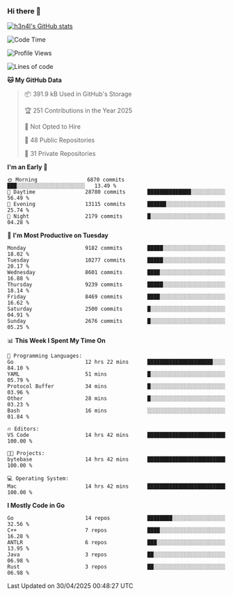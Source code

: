 ### Hi there 👋

[![h3n4l's GitHub stats](https://github-readme-stats.vercel.app/api?username=h3n4l&count_private=true&show_icons=true&theme=radical)](https://github.com/h3n4l/github-readme-stats)

<!--START_SECTION:waka-->
![Code Time](http://img.shields.io/badge/Code%20Time-2%2C164%20hrs%205%20mins-blue)

![Profile Views](http://img.shields.io/badge/Profile%20Views-6-blue)

![Lines of code](https://img.shields.io/badge/From%20Hello%20World%20I%27ve%20Written-16.8%20million%20lines%20of%20code-blue)

**🐱 My GitHub Data** 

> 📦 391.9 kB Used in GitHub's Storage 
 > 
> 🏆 251 Contributions in the Year 2025
 > 
> 🚫 Not Opted to Hire
 > 
> 📜 48 Public Repositories 
 > 
> 🔑 31 Private Repositories 
 > 
**I'm an Early 🐤** 

```text
🌞 Morning                6870 commits        ███░░░░░░░░░░░░░░░░░░░░░░   13.49 % 
🌆 Daytime                28780 commits       ██████████████░░░░░░░░░░░   56.49 % 
🌃 Evening                13115 commits       ██████░░░░░░░░░░░░░░░░░░░   25.74 % 
🌙 Night                  2179 commits        █░░░░░░░░░░░░░░░░░░░░░░░░   04.28 % 
```
📅 **I'm Most Productive on Tuesday** 

```text
Monday                   9182 commits        █████░░░░░░░░░░░░░░░░░░░░   18.02 % 
Tuesday                  10277 commits       █████░░░░░░░░░░░░░░░░░░░░   20.17 % 
Wednesday                8601 commits        ████░░░░░░░░░░░░░░░░░░░░░   16.88 % 
Thursday                 9239 commits        █████░░░░░░░░░░░░░░░░░░░░   18.14 % 
Friday                   8469 commits        ████░░░░░░░░░░░░░░░░░░░░░   16.62 % 
Saturday                 2500 commits        █░░░░░░░░░░░░░░░░░░░░░░░░   04.91 % 
Sunday                   2676 commits        █░░░░░░░░░░░░░░░░░░░░░░░░   05.25 % 
```


📊 **This Week I Spent My Time On** 

```text
💬 Programming Languages: 
Go                       12 hrs 22 mins      █████████████████████░░░░   84.10 % 
YAML                     51 mins             █░░░░░░░░░░░░░░░░░░░░░░░░   05.79 % 
Protocol Buffer          34 mins             █░░░░░░░░░░░░░░░░░░░░░░░░   03.96 % 
Other                    28 mins             █░░░░░░░░░░░░░░░░░░░░░░░░   03.23 % 
Bash                     16 mins             ░░░░░░░░░░░░░░░░░░░░░░░░░   01.84 % 

🔥 Editors: 
VS Code                  14 hrs 42 mins      █████████████████████████   100.00 % 

🐱‍💻 Projects: 
bytebase                 14 hrs 42 mins      █████████████████████████   100.00 % 

💻 Operating System: 
Mac                      14 hrs 42 mins      █████████████████████████   100.00 % 
```

**I Mostly Code in Go** 

```text
Go                       14 repos            ████████░░░░░░░░░░░░░░░░░   32.56 % 
C++                      7 repos             ████░░░░░░░░░░░░░░░░░░░░░   16.28 % 
ANTLR                    6 repos             ███░░░░░░░░░░░░░░░░░░░░░░   13.95 % 
Java                     3 repos             ██░░░░░░░░░░░░░░░░░░░░░░░   06.98 % 
Rust                     3 repos             ██░░░░░░░░░░░░░░░░░░░░░░░   06.98 % 
```




 Last Updated on 30/04/2025 00:48:27 UTC
<!--END_SECTION:waka-->

